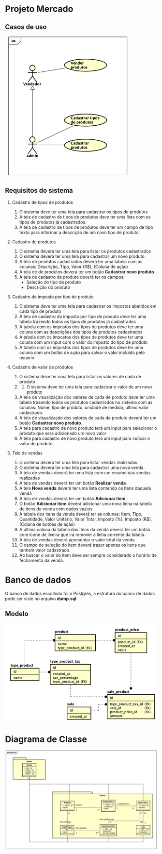Projeto Mercado
=======

Casos de uso
---
![Casos de uso](usecases.png "Casos de uso")


Requisitos do sistema
--

1. Cadastro de tipos de produtos

    1. O sistema deve ter uma tela para cadastrar os tipos de produtos
    2. A tela de cadastro de tipos de produtos deve ter uma lista com os tipos de produtos já cadastrados.
    3. A tela de cadastro de tipos de produtos deve ter um campo de tipo texto para informar a descrição de um novo tipo de produto.

2. Cadastro de produtos

   1. O sistema deverá ter uma tela para listar os produtos cadastrados
   2. O sistema deverá ter uma tela para cadastrar um novo produto
   3. A tela de produtos cadastrados deverá ter uma tabela com as colunas: Descrição, Tipo, Valor (R$), (Coluna de ação)
   4. A tela de de produtos deverá ter um botão **Cadastrar novo produto**
   5. A tela de cadastro de produto deverá ter os campos:
      - Seleção do tipo de produto
      - Descrição do produto

3. Cadastro do imposto por tipo de produto

    1. O sistema deve ter uma tela para cadastrar os impostos abatidos em cada tipo de produto
    2. A tela de cadastro do imposto por tipo de produto deve ter uma tabela trazendo todos os tipos de produtos já cadastrados
    3. A tabela com os impostos dos tipos de produtos deve ter uma coluna com as descrições dos tipos de produtos cadastrados
    4. A tabela com os impostos dos tipos de produtos deve ter uma coluna com um input com o valor do imposto do tipo de produto
    5. A tabela com os impostos dos tipos de produtos deve ter uma coluna com um botão de ação para salvar o valor incluído pelo usuário

4. Cadastro de valor de produtos
   1. O sistema deve ter uma tela para listar os valores de cada de produto
   2. 1. O sistema deve ter uma tela para cadastrar o valor de um novo produto
   3. A tela de visualização dos valores de cada de produto deve ter uma tabela trazendo todos os produtos cadastrados no sistema com as colunas: Nome, tipo de produto, unidade de medida, último valor cadastrado.
   4. A tela de visualização dos valores de cada de produto deverá ter um botão **Cadastrar novo produto**.
   5. A tela para cadastro de novo produto terá um input para selecionar o produto que será adicionado um novo valor
   6. A tela para cadastro de novo produto terá um input para indicar o valor do produto.

5. Tela de vendas
   1. O sistema deverá ter uma tela para listar vendas realizadas
   2. O sistema deverá ter uma tela para cadastrar uma nova venda.
   3. A tela de vendas deverá ter uma lista com um resumo das vendas realizadas
   4. A tela de vendas deverá ter um botão **Realizar venda**
   5. A tela **Nova venda** deverá ter uma lista contendo os itens daquela venda
   6. A tela de vendas deverá ter um botão **Adicionar item**
   7. O botão **Adicionar item** deverá adicionar uma nova linha na tabela de itens da venda com dados vazios
   8. A tabela dos itens da venda deverá ter as colunas: Item, Tipo, Quantidade, Valor Unitário, Valor Total, Imposto (%), Imposto (R$), (Coluna de botões de ação)
   9. A última coluna da tabela dos itens da venda deverá ter um botão com ícone de lixeira que irá remover a linha corrente da tabela.
   10. A tela de vendas deverá apresentar o valor total da venda
   11. O campo de seleção do item deverá trazer apenas os itens que tenham valor cadastrado.
   12. Ao buscar o valor do item deve ser sempre considerado o horário de fechamento da venda.


Banco de dados
===============
O banco de dados escolhido foi o Postgres, a estrutura do banco de dados pode ser visto no arquivo **dump.sql**

Modelo
--
![Modelo do banco de dados](database.png "Modelo do banco de dados")


Diagrama de Classe
===================
![Diagrama de classes](diagramaClasse.png "Diagrama de classes")
